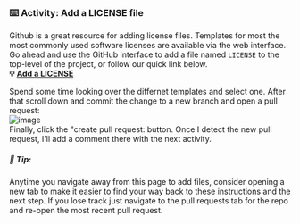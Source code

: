 ### :keyboard: Activity: Add a LICENSE file
Github is a great resource for adding license files.
Templates for most the most commonly used software licenses
are available via the web interface.  Go ahead and use the GitHub interface to add a file
named `LICENSE` to the top-level of the project, or follow our quick link below.  
**:bulb: [Add a LICENSE]({{quicklink}})**  

Spend some time looking over the differnet templates and select one.  After that scroll down
and commit the change to a new branch and open a pull request:  
![image](https://user-images.githubusercontent.com/12611210/105708543-3cbf8d00-5eda-11eb-814e-7f0cc9563684.png)  
Finally, click the "create pull request: button.  Once I detect the new pull request, I'll add a
comment there with the next activity.

##### :memo: Tip: 
Anytime you navigate away from this page to add files, consider opening a new tab to 
make it easier to find your way back to these instructions and the next step.  If you lose track
just navigate to the pull requests tab for the repo and re-open the most recent pull request.